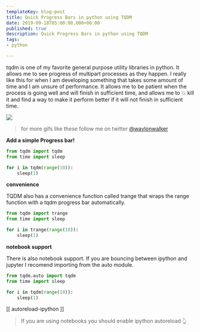 ```yaml
---
templateKey: blog-post
title: Quick Progress Bars in python using TQDM
date: 2019-09-18T05:00:00.000+00:00
published: true
description: Quick Progress Bars in python using TQDM
tags:
- python

---
```


tqdm is one of my favorite general purpose utility libraries in python.  It
allows me to see progress of multipart processes as they happen.  I really like
this for when I am developing something that takes some amount of time and I am
unsure of performance.  It allows me to be patient when the process is going
well and will finish in sufficient time, and allows me to 💥 kill it and find a
way to make it perform better if it will not finish in sufficient time.

![](/tqdm2.gif)

> for more gifs like these follow me on twitter
[@waylonwalker](https://twitter.com/_WaylonWalker)

**Add a simple Progress bar!**
```python
from tqdm import tqdm
from time import sleep

for i in tqdm(range(10)):
	sleep(1)
```

**convenience**

TQDM also has a convenience function called trange that wraps the range function with a tqdm progress bar automatically.

```python
from tqdm import trange
from time import sleep

for i in trange(range(10)):
	sleep(1)
```


**notebook support**

There is also notebook support.  If you are bouncing between ipython and jupyter I recomend importing from the auto module.

```python
from tqdm.auto import tqdm
from time import sleep

for i in tqdm(range(10)):
	sleep(1)
```

[[ autoreload-ipython ]]

> If you are using notebooks you should enable ipython autoreload 👆
